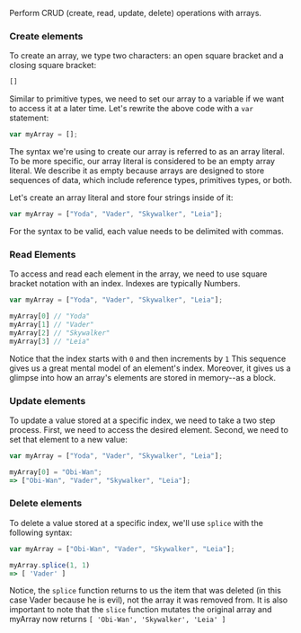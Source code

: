 Perform CRUD (create, read, update, delete) operations with arrays.

### Create elements

To create an array, we type two characters: an open square bracket and a closing square bracket:

```javascript
[]
```

Similar to primitive types, we need to set our array to a variable if we want to access it at a later time. Let's rewrite the above code with a `var` statement:

```javascript
var myArray = [];
```

The syntax we're using to create our array is referred to as an array literal. To be more specific, our array literal is considered to be an empty array literal. We describe it as empty because arrays are designed to store sequences of data, which include reference types, primitives types, or both.

Let's create an array literal and store four strings inside of it:

```javascript
var myArray = ["Yoda", "Vader", "Skywalker", "Leia"];
```

For the syntax to be valid, each value needs to be delimited with commas.

### Read Elements

To access and read each element in the array, we need to use square bracket notation with an index. Indexes are typically Numbers.

```javascript
var myArray = ["Yoda", "Vader", "Skywalker", "Leia"];

myArray[0] // "Yoda"
myArray[1] // "Vader"
myArray[2] // "Skywalker"
myArray[3] // "Leia"
```

Notice that the index starts with `0` and then increments by `1` This sequence gives us a great mental model of an element's index. Moreover, it gives us a glimpse into how an array's elements are stored in memory--as a block.

### Update elements

To update a value stored at a specific index, we need to take a two step process. First, we need to access the desired element. Second, we need to set that element to a new value:

```javascript
var myArray = ["Yoda", "Vader", "Skywalker", "Leia"];

myArray[0] = "Obi-Wan";
=> ["Obi-Wan", "Vader", "Skywalker", "Leia"];
```

### Delete elements

To delete a value stored at a specific index, we'll use `splice` with the following syntax:

```javascript
var myArray = ["Obi-Wan", "Vader", "Skywalker", "Leia"];

myArray.splice(1, 1)
=> [ 'Vader' ]
```
Notice, the `splice` function returns to us the item that was deleted (in this case Vader because he is evil), not the array it was removed from. It is also important to note that the `slice` function mutates the original array and myArray now returns `[ 'Obi-Wan', 'Skywalker', 'Leia' ]`
